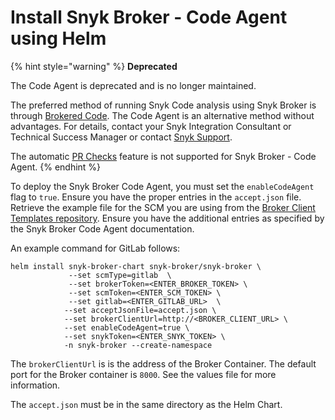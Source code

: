 # Install Snyk Broker - Code Agent using Helm

{% hint style="warning" %}
**Deprecated**

The Code Agent is deprecated and is no longer maintained.

The preferred method of running Snyk Code analysis using Snyk Broker is through [Brokered Code](../install-and-configure-snyk-broker/advanced-configuration-for-snyk-broker-docker-installation/snyk-code-clone-capability-with-broker-for-docker.md). The Code Agent is an alternative method without advantages. For details, contact your Snyk Integration Consultant or Technical Success Manager or contact [Snyk Support](https://support.snyk.io).

The automatic [PR Checks](../../../scan-with-snyk/pull-requests/pull-request-checks/) feature is not supported for Snyk Broker - Code Agent.
{% endhint %}

To deploy the Snyk Broker Code Agent, you must set the `enableCodeAgent` flag to `true`. Ensure you have the proper entries in the `accept.json` file. Retrieve the example file for the SCM you are using from the  [Broker Client Templates repository](https://github.com/snyk/broker/tree/master/client-templates). Ensure you have the additional entries as specified by the Snyk Broker Code Agent documentation.

An example command for GitLab follows:

```
helm install snyk-broker-chart snyk-broker/snyk-broker \
             --set scmType=gitlab  \
             --set brokerToken=<ENTER_BROKER_TOKEN> \ 
             --set scmToken=<ENTER_SCM_TOKEN> \
             --set gitlab=<ENTER_GITLAB_URL>  \
            --set acceptJsonFile=accept.json \
            --set brokerClientUrl=http://<BROKER_CLIENT_URL> \ 
            --set enableCodeAgent=true \ 
            --set snykToken=<ENTER_SNYK_TOKEN> \
            -n snyk-broker --create-namespace
```

The `brokerClientUrl` is is the address of the Broker Container. The default port for the Broker container is `8000`. See the values file for more information.

The `accept.json` must be in the same directory as the Helm Chart.

